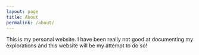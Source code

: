 ```yaml
---
layout: page
title: About
permalink: /about/
---
```


This is my personal website. I have been really not good at documenting my explorations and this website will be my attempt to do so!

